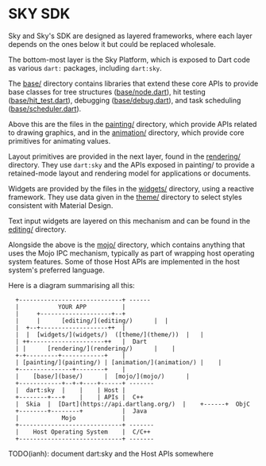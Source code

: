 SKY SDK
========

Sky and Sky's SDK are designed as layered frameworks, where each layer
depends on the ones below it but could be replaced wholesale.

The bottom-most layer is the Sky Platform, which is exposed to Dart
code as various ```dart:``` packages, including ```dart:sky```.

The [base/](base/) directory contains libraries that extend these core
APIs to provide base classes for tree structures
([base/node.dart](base/node.dart)), hit testing
([base/hit_test.dart](base/hit_test.dart)), debugging
([base/debug.dart](base/debug.dart)), and task scheduling
([base/scheduler.dart](base/scheduler.dart)).

Above this are the files in the [painting/](painting/) directory,
which provide APIs related to drawing graphics, and in the
[animation/](animation/) directory, which provide core primitives for
animating values.

Layout primitives are provided in the next layer, found in the
[rendering/](rendering/) directory. They use ```dart:sky``` and the
APIs exposed in painting/ to provide a retained-mode layout and
rendering model for applications or documents.

Widgets are provided by the files in the [widgets/](widgets/)
directory, using a reactive framework. They use data given in the
[theme/](theme/) directory to select styles consistent with Material
Design.

Text input widgets are layered on this mechanism and can be found in
the [editing/](editing/) directory.

Alongside the above is the [mojo/](mojo/) directory, which contains
anything that uses the Mojo IPC mechanism, typically as part of
wrapping host operating system features. Some of those Host APIs are
implemented in the host system's preferred language.

Here is a diagram summarising all this:

```
  +-----------------------------+ ------
  |           YOUR APP          |
  |     +--------------------+--+ 
  |     |      [editing/](editing/)      |  |
  |  +--+-------------------++  |
  |  |  [widgets/](widgets/)  ([theme/](theme/))  |   |
  | ++---------------------++   |  Dart
  | |      [rendering/](rendering/)      |    |
  +-+---------+------------+    |
  | [painting/](painting/) | [animation/](animation/) |    |
  +---------------+--------+    |
  |    [base/](base/)      |  [mojo/](mojo/)      |
  +------------+--+-+----+------+ -------
  |  dart:sky  |    |    | Host |
  +--------+---+    |    | APIs |  C++
  |  Skia  |  [Dart](https://api.dartlang.org/)  |    +------+  ObjC
  +--------+--------+           |  Java
  |            Mojo             |
  +-----------------------------+ -------
  |    Host Operating System    |  C/C++
  +-----------------------------+ -------
```

TODO(ianh): document dart:sky and the Host APIs somewhere
